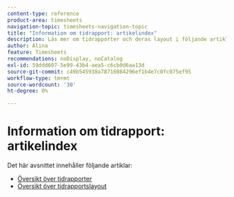 ```yaml
---
content-type: reference
product-area: timesheets
navigation-topic: timesheets-navigation-topic
title: "Information om tidrapport: artikelindex"
description: Läs mer om tidrapporter och deras layout i följande artiklar.
author: Alina
feature: Timesheets
recommendations: noDisplay, noCatalog
exl-id: 59ddd607-5e99-43b4-aea5-c6cb0d6aa13d
source-git-commit: c49b545938a78716084296ef1b4e7c0fc075ef95
workflow-type: tm+mt
source-wordcount: '30'
ht-degree: 0%

---
```


# Information om tidrapport: artikelindex

Det här avsnittet innehåller följande artiklar:

* [Översikt över tidrapporter](../../timesheets/timesheets/timesheets-overview.md)
* [Översikt över tidrapportslayout](../../timesheets/timesheets/timesheet-layout.md)
